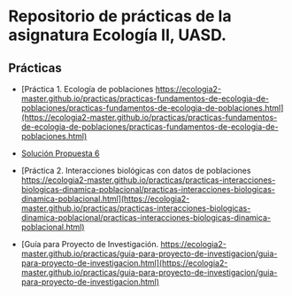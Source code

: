 # Repositorio de prácticas de la asignatura Ecología II, UASD.

## Prácticas

- [Práctica 1. Ecología de poblaciones https://ecologia2-master.github.io/practicas/practicas-fundamentos-de-ecologia-de-poblaciones/practicas-fundamentos-de-ecologia-de-poblaciones.html](https://ecologia2-master.github.io/practicas/practicas-fundamentos-de-ecologia-de-poblaciones/practicas-fundamentos-de-ecologia-de-poblaciones.html)

- [Solución Propuesta 6](practicas-fundamentos-de-ecologia-de-poblaciones/solucion-propuesta-6.md)

- [Práctica 2. Interacciones biológicas con datos de poblaciones https://ecologia2-master.github.io/practicas/practicas-interacciones-biologicas-dinamica-poblacional/practicas-interacciones-biologicas-dinamica-poblacional.html](https://ecologia2-master.github.io/practicas/practicas-interacciones-biologicas-dinamica-poblacional/practicas-interacciones-biologicas-dinamica-poblacional.html)

- [Guía para Proyecto de Investigación. https://ecologia2-master.github.io/practicas/guia-para-proyecto-de-investigacion/guia-para-proyecto-de-investigacion.html](https://ecologia2-master.github.io/practicas/guia-para-proyecto-de-investigacion/guia-para-proyecto-de-investigacion.html)
